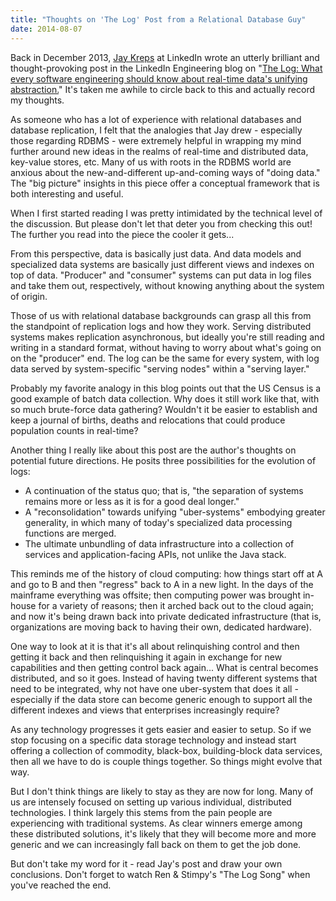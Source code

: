 ```yaml
---
title: "Thoughts on 'The Log' Post from a Relational Database Guy"
date: 2014-08-07
---
```


Back in December 2013, [Jay Kreps](https://www.linkedin.com/in/jaykreps) at LinkedIn wrote an utterly brilliant and thought-provoking post in the LinkedIn Engineering blog on "[The Log: What every software engineering should know about real-time data's unifying abstraction.](http://engineering.linkedin.com/distributed-systems/log-what-every-software-engineer-should-know-about-real-time-datas-unifying)" It's taken me awhile to circle back to this and actually record my thoughts.

As someone who has a lot of experience with relational databases and database replication, I felt that the analogies that Jay drew - especially those regarding RDBMS - were extremely helpful in wrapping my mind further around new ideas in the realms of real-time and distributed data, key-value stores, etc. Many of us with roots in the RDBMS world are anxious about the new-and-different up-and-coming ways of "doing data." The "big picture" insights in this piece offer a conceptual framework that is both interesting and useful.

When I first started reading I was pretty intimidated by the technical level of the discussion. But please don't let that deter you from checking this out! The further you read into the piece the cooler it gets...

From this perspective, data is basically just data. And data models and specialized data systems are basically just different views and indexes on top of data. "Producer" and "consumer" systems can put data in log files and take them out, respectively, without knowing anything about the system of origin.

Those of us with relational database backgrounds can grasp all this from the standpoint of replication logs and how they work. Serving distributed systems makes replication asynchronous, but ideally you're still reading and writing in a standard format, without having to worry about what's going on on the "producer" end. The log can be the same for every system, with log data served by system-specific "serving nodes" within a "serving layer."

Probably my favorite analogy in this blog points out that the US Census is a good example of batch data collection. Why does it still work like that, with so much brute-force data gathering? Wouldn't it be easier to establish and keep a journal of births, deaths and relocations that could produce population counts in real-time?

Another thing I really like about this post are the author's thoughts on potential future directions. He posits three possibilities for the evolution of logs:

- A continuation of the status quo; that is, "the separation of systems remains more or less as it is for a good deal longer."
- A "reconsolidation" towards unifying "uber-systems" embodying greater generality, in which many of today's specialized data processing functions are merged.
- The ultimate unbundling of data infrastructure into a collection of services and application-facing APIs, not unlike the Java stack.

This reminds me of the history of cloud computing: how things start off at A and go to B and then "regress" back to A in a new light. In the days of the mainframe everything was offsite; then computing power was brought in-house for a variety of reasons; then it arched back out to the cloud again; and now it's being drawn back into private dedicated infrastructure (that is, organizations are moving back to having their own, dedicated hardware).

One way to look at it is that it's all about relinquishing control and then getting it back and then relinquishing it again in exchange for new capabilities and then getting control back again... What is central becomes distributed, and so it goes. Instead of having twenty different systems that need to be integrated, why not have one uber-system that does it all - especially if the data store can become generic enough to support all the different indexes and views that enterprises increasingly require?

As any technology progresses it gets easier and easier to setup. So if we stop focusing on a specific data storage technology and instead start offering a collection of commodity, black-box, building-block data services, then all we have to do is couple things together. So things might evolve that way.

But I don't think things are likely to stay as they are now for long. Many of us are intensely focused on setting up various individual, distributed technologies. I think largely this stems from the pain people are experiencing with traditional systems. As clear winners emerge among these distributed solutions, it's likely that they will become more and more generic and we can increasingly fall back on them to get the job done.

But don't take my word for it - read Jay's post and draw your own conclusions. Don't forget to watch Ren & Stimpy's "The Log Song" when you've reached the end.
